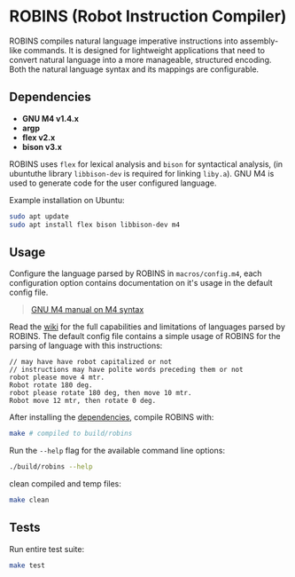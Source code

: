 # ROBINS (Robot Instruction Compiler)

ROBINS compiles natural language imperative instructions into assembly-like
commands. It is designed for lightweight applications that need to convert
natural language into a more manageable, structured encoding. Both the natural
language syntax and its mappings are configurable.

## Dependencies

- **GNU M4 v1.4.x**
- **argp**
- **flex v2.x**
- **bison v3.x**

ROBINS uses `flex` for lexical analysis and `bison` for syntactical analysis,
(in ubuntuthe library `libbison-dev` is required for linking `liby.a`). GNU M4
is used to generate code for the user configured language.

Example installation on Ubuntu:

```bash
sudo apt update
sudo apt install flex bison libbison-dev m4
```

## Usage

Configure the language parsed by ROBINS in `macros/config.m4`, each
configuration option contains documentation on it's usage in the default config
file.

> [GNU M4 manual on M4 syntax](https://www.gnu.org/software/m4/manual/m4.html#Syntax)

Read the [wiki](pending) for the full capabilities and limitations of languages
parsed by ROBINS. The default config file contains a simple usage of ROBINS for
the parsing of language with this instructions:

```
// may have have robot capitalized or not
// instructions may have polite words preceding them or not
robot please move 4 mtr.
Robot rotate 180 deg.
robot please rotate 180 deg, then move 10 mtr.
Robot move 12 mtr, then rotate 0 deg.
```

After installing the [dependencies](#dependencies), compile ROBINS with:

```bash
make # compiled to build/robins
```

Run the `--help` flag for the available command line options:

```bash
./build/robins --help
```

clean compiled and temp files:

```bash
make clean
```

## Tests

Run entire test suite:

```bash
make test
```
